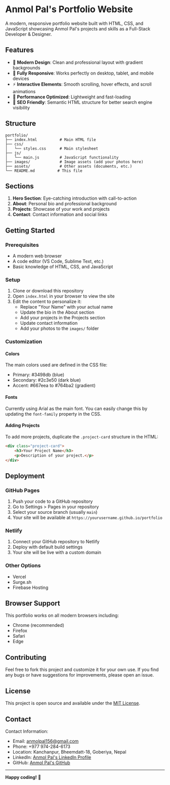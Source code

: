 # Anmol Pal's Portfolio Website

A modern, responsive portfolio website built with HTML, CSS, and JavaScript showcasing Anmol Pal's projects and skills as a Full-Stack Developer & Designer.

## Features

- 🎨 **Modern Design**: Clean and professional layout with gradient backgrounds
- 📱 **Fully Responsive**: Works perfectly on desktop, tablet, and mobile devices
- ⚡ **Interactive Elements**: Smooth scrolling, hover effects, and scroll animations
- 🚀 **Performance Optimized**: Lightweight and fast-loading
- 🎯 **SEO Friendly**: Semantic HTML structure for better search engine visibility

## Structure

```
portfolio/
├── index.html          # Main HTML file
├── css/
│   └── styles.css      # Main stylesheet
├── js/
│   └── main.js         # JavaScript functionality
├── images/             # Image assets (add your photos here)
├── assets/             # Other assets (documents, etc.)
└── README.md          # This file
```

## Sections

1. **Hero Section**: Eye-catching introduction with call-to-action
2. **About**: Personal bio and professional background
3. **Projects**: Showcase of your work and projects
4. **Contact**: Contact information and social links

## Getting Started

### Prerequisites
- A modern web browser
- A code editor (VS Code, Sublime Text, etc.)
- Basic knowledge of HTML, CSS, and JavaScript

### Setup

1. Clone or download this repository
2. Open `index.html` in your browser to view the site
3. Edit the content to personalize it:
   - Replace "Your Name" with your actual name
   - Update the bio in the About section
   - Add your projects in the Projects section
   - Update contact information
   - Add your photos to the `images/` folder

### Customization

#### Colors
The main colors used are defined in the CSS file:
- Primary: #3498db (blue)
- Secondary: #2c3e50 (dark blue)
- Accent: #667eea to #764ba2 (gradient)

#### Fonts
Currently using Arial as the main font. You can easily change this by updating the `font-family` property in the CSS.

#### Adding Projects
To add more projects, duplicate the `.project-card` structure in the HTML:

```html
<div class="project-card">
    <h3>Your Project Name</h3>
    <p>Description of your project.</p>
</div>
```

## Deployment

### GitHub Pages
1. Push your code to a GitHub repository
2. Go to Settings > Pages in your repository
3. Select your source branch (usually `main`)
4. Your site will be available at `https://yourusername.github.io/portfolio`

### Netlify
1. Connect your GitHub repository to Netlify
2. Deploy with default build settings
3. Your site will be live with a custom domain

### Other Options
- Vercel
- Surge.sh
- Firebase Hosting

## Browser Support

This portfolio works on all modern browsers including:
- Chrome (recommended)
- Firefox
- Safari
- Edge

## Contributing

Feel free to fork this project and customize it for your own use. If you find any bugs or have suggestions for improvements, please open an issue.

## License

This project is open source and available under the [MIT License](LICENSE).

## Contact

Contact Information:
- Email: anmolpal156@gmail.com
- Phone: +977 974-284-6173
- Location: Kanchanpur, Bheemdatt-18, Goberiya, Nepal
- LinkedIn: [Anmol Pal's LinkedIn Profile](https://linkedin.com/in/anmolpal)
- GitHub: [Anmol Pal's GitHub](https://github.com/anmolpal)

---

**Happy coding!** 🚀